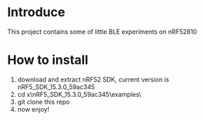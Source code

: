 # Introduce

This project contains some of little BLE experiments on nRF52810

# How to install

1. download and extract nRF52 SDK, current version is nRF5_SDK_15.3.0_59ac345
2. cd x\nRF5_SDK_15.3.0_59ac345\examples\
3. git clone this repo
4. now enjoy!